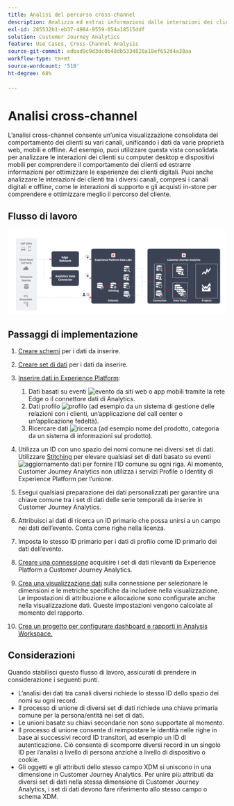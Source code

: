 ```yaml
---
title: Analisi del percorso cross-channel
description: Analizza ed estrai informazioni dalle interazioni dei clienti lungo l’intero percorso del cliente.
exl-id: 285532b1-eb37-4984-9559-054a18515ddf
solution: Customer Journey Analytics
feature: Use Cases, Cross-Channel Analysis
source-git-commit: edbad9c9d3dc0b48db5334828a18ef652d4a38aa
workflow-type: tm+mt
source-wordcount: '518'
ht-degree: 68%

---
```


# Analisi cross-channel

L’analisi cross-channel consente un’unica visualizzazione consolidata del comportamento dei clienti su vari canali, unificando i dati da varie proprietà web, mobili e offline. Ad esempio, puoi utilizzare questa vista consolidata per analizzare le interazioni dei clienti su computer desktop e dispositivi mobili per comprendere il comportamento dei clienti ed estrarre informazioni per ottimizzare le esperienze dei clienti digitali. Puoi anche analizzare le interazioni dei clienti tra i diversi canali, compresi i canali digitali e offline, come le interazioni di supporto e gli acquisti in-store per comprendere e ottimizzare meglio il percorso del cliente.

## Flusso di lavoro

![Architettura cross-channel](../assets/cca-architecture.png)

## Passaggi di implementazione

1. [Creare schemi](https://experienceleague.adobe.com/docs/experience-platform/xdm/tutorials/create-schema-ui.html?lang=it) per i dati da inserire.
1. [Creare set di dati](https://experienceleague.adobe.com/docs/platform-learn/tutorials/data-ingestion/create-datasets-and-ingest-data.html?lang=it) per i dati da inserire.
1. [Inserire dati in Experience Platform](https://experienceleague.adobe.com/docs/platform-learn/tutorials/data-ingestion/understanding-data-ingestion.html?lang=it):
   1. Dati basati su eventi ![evento](https://spectrum.adobe.com/static/icons/workflow_18/Smock_Events_18_N.svg) da siti web o app mobili tramite la rete Edge o il connettore dati di Analytics.
   2. Dati profilo ![profilo](https://spectrum.adobe.com/static/icons/workflow_18/Smock_User_18_N.svg) (ad esempio da un sistema di gestione delle relazioni con i clienti, un’applicazione del call center o un’applicazione fedeltà).
   3. Ricercare dati ![ricerca](https://spectrum.adobe.com/static/icons/workflow_18/Smock_Search_18_N.svg) (ad esempio nome del prodotto, categoria da un sistema di informazioni sul prodotto).

1. Utilizza un ID con uno spazio dei nomi comune nei diversi set di dati. Utilizzare [Stitching](../../stitching/overview.md) per elevare qualsiasi set di dati basato su eventi ![aggiornamento dati](https://spectrum.adobe.com/static/icons/workflow_18/Smock_DataRefresh_18_N.svg) per fornire l’ID comune su ogni riga. Al momento, Customer Journey Analytics non utilizza i servizi Profile o Identity di Experience Platform per l’unione.
1. Esegui qualsiasi preparazione dei dati personalizzati per garantire una chiave comune tra i set di dati delle serie temporali da inserire in Customer Journey Analytics.
1. Attribuisci ai dati di ricerca un ID primario che possa unirsi a un campo nei dati dell’evento. Conta come righe nella licenza.
1. Imposta lo stesso ID primario per i dati di profilo come ID primario dei dati dell’evento.
1. [Creare una connessione](../../connections/overview.md) acquisire i set di dati rilevanti da Experience Platform a Customer Journey Analytics.
1. [Crea una visualizzazione dati](/help/data-views/create-dataview.md) sulla connessione per selezionare le dimensioni e le metriche specifiche da includere nella visualizzazione. Le impostazioni di attribuzione e allocazione sono configurate anche nella visualizzazione dati. Queste impostazioni vengono calcolate al momento del rapporto.
1. [Crea un progetto per configurare dashboard e rapporti in Analysis Workspace.](/help/analysis-workspace/home.md)

## Considerazioni

Quando stabilisci questo flusso di lavoro, assicurati di prendere in considerazione i seguenti punti.

* L’analisi dei dati tra canali diversi richiede lo stesso ID dello spazio dei nomi su ogni record.
* Il processo di unione di diversi set di dati richiede una chiave primaria comune per la persona/entità nei set di dati.
* Le unioni basate su chiavi secondarie non sono supportate al momento.
* Il processo di unione consente di reimpostare le identità nelle righe in base ai successivi record ID transitori, ad esempio un ID di autenticazione. Ciò consente di scomporre diversi record in un singolo ID per l’analisi a livello di persona anziché a livello di dispositivo o cookie.
* Gli oggetti e gli attributi dello stesso campo XDM si uniscono in una dimensione in Customer Journey Analytics. Per unire più attributi da diversi set di dati nella stessa dimensione di Customer Journey Analytics, i set di dati devono fare riferimento allo stesso campo o schema XDM.

